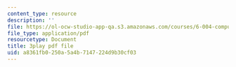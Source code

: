 ```yaml
---
content_type: resource
description: ''
file: https://ol-ocw-studio-app-qa.s3.amazonaws.com/courses/6-004-computation-structures-spring-2017/a8361fb0250a5a4b7147224d9b30cf03_0aMDzMhf528.pdf
file_type: application/pdf
resourcetype: Document
title: 3play pdf file
uid: a8361fb0-250a-5a4b-7147-224d9b30cf03
---
```


